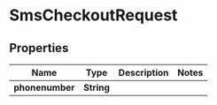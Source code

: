 

# SmsCheckoutRequest

## Properties

Name | Type | Description | Notes
------------ | ------------- | ------------- | -------------
**phonenumber** | **String** |  | 




